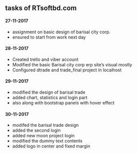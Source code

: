 ## tasks of RTsoftbd.com

#### 27-11-2017

- assignment on basic design of barisal city corp.
- ensured to start from work next day

#### 28-11-2017

-	Created trello and viber account
-	Modified the basic Barisal city corp erp site’s visual mostly
-	Configured dtrade and trade_final project in localhost

#### 29-11-2017

- modified the design of barisal trade
- added chart, statistics and login part
- also along with bootstrap panels with hover effect

#### 30-11-2017

- modifed the barisal trade design
- added the second login
- added new moon project login
- modified the dummy text contents
- added logo in center and fixed margin